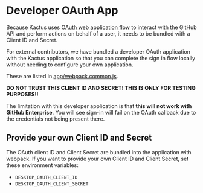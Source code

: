 # Developer OAuth App

Because Kactus uses [OAuth web application flow](https://developer.github.com/v3/oauth/#web-application-flow)
to interact with the GitHub API and perform actions on behalf of a user, it
needs to be bundled with a Client ID and Secret.

For external contributors, we have bundled a developer OAuth application
with the Kactus application so that you can complete the sign in flow locally
without needing to configure your own application.

These are listed in [app/webpack.common.js](https://github.com/kactus-io/kactus/blob/c286d0d513d82b97e1a9c60d44c23020f2ba34d7/app/webpack.common.js#L9-L10).

**DO NOT TRUST THIS CLIENT ID AND SECRET! THIS IS ONLY FOR TESTING PURPOSES!!**

The limitation with this developer application is that **this will not work
with GitHub Enterprise**. You will see  sign-in will fail on the OAuth callback
due to the credentials not being present there.

## Provide your own Client ID and Secret

The OAuth client ID and Client Secret are bundled into the application with
webpack. If you want to provide your own Client ID and Client Secret, set these
environment variables:

 - `DESKTOP_OAUTH_CLIENT_ID`
 - `DESKTOP_OAUTH_CLIENT_SECRET`
